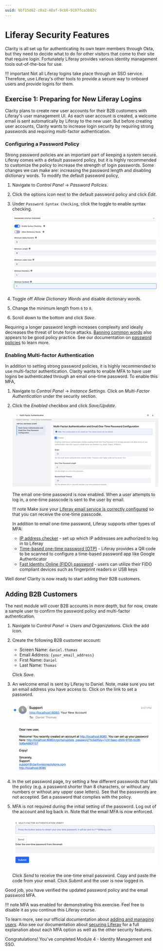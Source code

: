 ```yaml
---
uuid: 9bf15d62-c0a2-48af-9cb6-9197fca3b82c
---
```

# Liferay Security Features

Clarity is all set up for authenticating its own team members through Okta, but they need to decide what to do for other visitors that come to their site that require login. Fortunately Liferay provides various identity management tools out-of-the-box for use.

!!! important
   Not all Liferay logins take place through an SSO service. Therefore, use Liferay's other tools to provide a secure way to onboard users and provide logins for them.

## Exercise 1: Preparing for New Liferay Logins

Clarity plans to create new user accounts for their B2B customers with Liferay's user management UI. As each user account is created, a welcome email is sent automatically by Liferay to the new user. But before creating user accounts, Clarity wants to increase login security by requiring strong passwords and requiring multi-factor authentication.

### Configuring a Password Policy

Strong password policies are an important part of keeping a system secure. Liferay comes with a default password policy, but it is highly recommended to customize the policy to increase the strength of login passwords. Some changes we can make are: increasing the password length and disabling dictionary words. To modify the default password policy,

1. Navigate to _Control Panel_ &rarr; _Password Policies_. 

2. Click the options icon next to the default password policy and click _Edit_.

3. Under `Password Syntax Checking`, click the toggle to enable syntax checking.

   ![Enable password syntax checking.](./liferay-security-features/images/01.png)

4. Toggle off _Allow Dictionary Words_ and disable dictionary words.

5. Change the minimum length from `6` to `8`.

6. Scroll down to the bottom and click _Save_.

Requiring a longer password length increases complexity and ideally decreases the threat of brute force attacks. [Banning common words](https://learn.microsoft.com/en-us/microsoft-365/admin/misc/password-policy-recommendations?view=o365-worldwide#successful-patterns) also appears to be good policy practice. See our documentation on [password policies](https://learn.liferay.com/w/dxp/users-and-permissions/roles-and-permissions/configuring-a-password-policy) to learn more.

### Enabling Multi-factor Authentication

In addition to setting strong password policies, it is highly recommended to use multi-factor authentication. Clarity wants to enable MFA to have user logins be authenticated through an email one-time password. To enable this MFA,

1. Navigate to _Control Panel_ &rarr; _Instance Settings_. Click on _Multi-Factor Authentication_ under the security section.

1. Click the _Enabled_ checkbox and click _Save/Update_.

   ![Enable the email one-time password.](./liferay-security-features/images/02.png)

   The email one-time password is now enabled. When a user attempts to log in, a one-time passcode is sent to the user by email.

   !!! note
   Make sure your [Liferay email service is correctly configured](https://learn.liferay.com/web/guest/w/dxp/installation-and-upgrades/setting-up-liferay/configuring-mail) so that you can receive the one-time passcode.

   In addition to email one-time password, Liferay supports other types of MFA:

   * [IP address checker](https://learn.liferay.com/w/dxp/installation-and-upgrades/securing-liferay/multi-factor-authentication/multi-factor-authentication-checkers#ip-address-mfa-checker) - set up which IP addresses are authorized to log in to Liferay
   * [Time-based one-time password (OTP)](https://learn.liferay.com/web/guest/w/dxp/installation-and-upgrades/securing-liferay/multi-factor-authentication/multi-factor-authentication-checkers#time-based-one-time-password-mfa-checker) - Liferay provides a QR code to be scanned to configure a time-based password app like Google Authenticator
   * [Fast Identity Online (FIDO) password](https://learn.liferay.com/w/dxp/installation-and-upgrades/securing-liferay/multi-factor-authentication/fast-identity-online-2) - users can utilize their FIDO compliant devices such as fingerprint readers or USB keys

Well done! Clarity is now ready to start adding their B2B customers. 

## Adding B2B Customers

The next module will cover B2B accounts in more depth, but for now, create a sample user to confirm the password policy and multi-factor authentication.

1. Navigate to _Control Panel_ &rarr; _Users and Organizations_. Click the add icon.

1. Create the following B2B customer account:

   - Screen Name: `daniel.thomas`
   - Email Address: `{your_email_address}`
   - First Name: `Daniel`
   - Last Name: `Thomas`

   Click _Save_.

1. An welcome email is sent by Liferay to Daniel. Note, make sure you set an email address you have access to. Click on the link to set a password.

   ![Daniel receives a welcome email from Liferay to set a password.](./liferay-security-features/images/03.png)

1. In the set password page, try setting a few different passwords that fails the policy (e.g. a password shorter than 8 characters, or without any numbers or without any upper case letters). See that the passwords are not accepted. Set a password that complies with the policy.

1. MFA is not required during the initial setting of the password. Log out of the account and log back in. Note that the email MFA is now enforced.

   ![Email MFA is required for login.](./liferay-security-features/images/04.png)

   Click _Send_ to receive the one-time email password. Copy and paste the code from your email. Click _Submit_ and the user is now logged in.

Good job, you have verified the updated password policy and the email password MFA. 

!!! note
   MFA was enabled for demonstrating this exercise. Feel free to disable it as you continue this Liferay course.

To learn more, see our official documentation about [adding and managing users](https://learn.liferay.com/w/dxp/users-and-permissions/users/adding-and-managing-users). Also see our documentation about [securing Liferay](https://learn.liferay.com/web/guest/w/dxp/installation-and-upgrades/securing-liferay) for a full explanation about each MFA option as well as the other security features.

Congratulations! You've completed Module 4 - Identity Management and SSO.
